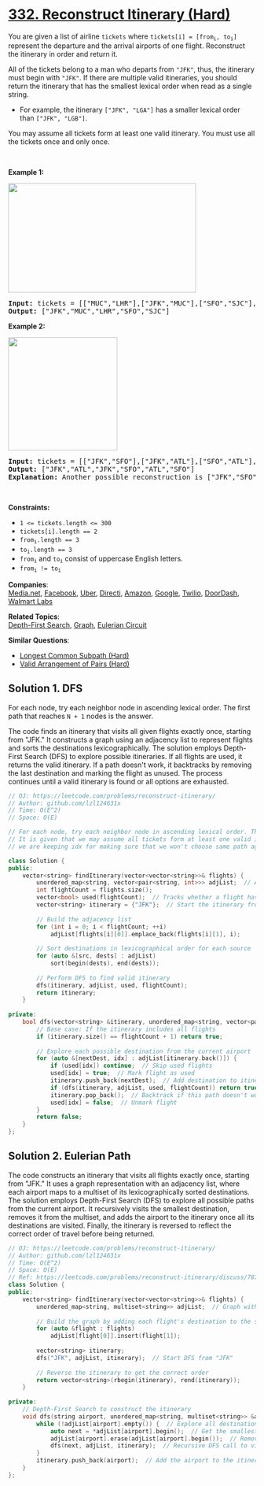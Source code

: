 # [332. Reconstruct Itinerary (Hard)](https://leetcode.com/problems/reconstruct-itinerary/)

<p>You are given a list of airline <code>tickets</code> where <code>tickets[i] = [from<sub>i</sub>, to<sub>i</sub>]</code> represent the departure and the arrival airports of one flight. Reconstruct the itinerary in order and return it.</p>

<p>All of the tickets belong to a man who departs from <code>"JFK"</code>, thus, the itinerary must begin with <code>"JFK"</code>. If there are multiple valid itineraries, you should return the itinerary that has the smallest lexical order when read as a single string.</p>

<ul>
	<li>For example, the itinerary <code>["JFK", "LGA"]</code> has a smaller lexical order than <code>["JFK", "LGB"]</code>.</li>
</ul>

<p>You may assume all tickets form at least one valid itinerary. You must use all the tickets once and only once.</p>

<p>&nbsp;</p>
<p><strong>Example 1:</strong></p>
<img alt="" src="https://assets.leetcode.com/uploads/2021/03/14/itinerary1-graph.jpg" style="width: 382px; height: 222px;">
<pre><strong>Input:</strong> tickets = [["MUC","LHR"],["JFK","MUC"],["SFO","SJC"],["LHR","SFO"]]
<strong>Output:</strong> ["JFK","MUC","LHR","SFO","SJC"]
</pre>

<p><strong>Example 2:</strong></p>
<img alt="" src="https://assets.leetcode.com/uploads/2021/03/14/itinerary2-graph.jpg" style="width: 222px; height: 230px;">
<pre><strong>Input:</strong> tickets = [["JFK","SFO"],["JFK","ATL"],["SFO","ATL"],["ATL","JFK"],["ATL","SFO"]]
<strong>Output:</strong> ["JFK","ATL","JFK","SFO","ATL","SFO"]
<strong>Explanation:</strong> Another possible reconstruction is ["JFK","SFO","ATL","JFK","ATL","SFO"] but it is larger in lexical order.
</pre>

<p>&nbsp;</p>
<p><strong>Constraints:</strong></p>

<ul>
	<li><code>1 &lt;= tickets.length &lt;= 300</code></li>
	<li><code>tickets[i].length == 2</code></li>
	<li><code>from<sub>i</sub>.length == 3</code></li>
	<li><code>to<sub>i</sub>.length == 3</code></li>
	<li><code>from<sub>i</sub></code> and <code>to<sub>i</sub></code> consist of uppercase English letters.</li>
	<li><code>from<sub>i</sub> != to<sub>i</sub></code></li>
</ul>


**Companies**:  
[Media.net](https://leetcode.com/company/medianet), [Facebook](https://leetcode.com/company/facebook), [Uber](https://leetcode.com/company/uber), [Directi](https://leetcode.com/company/directi), [Amazon](https://leetcode.com/company/amazon), [Google](https://leetcode.com/company/google), [Twilio](https://leetcode.com/company/twilio), [DoorDash](https://leetcode.com/company/doordash), [Walmart Labs](https://leetcode.com/company/walmart-labs)

**Related Topics**:  
[Depth-First Search](https://leetcode.com/tag/depth-first-search/), [Graph](https://leetcode.com/tag/graph/), [Eulerian Circuit](https://leetcode.com/tag/eulerian-circuit/)

**Similar Questions**:
* [Longest Common Subpath (Hard)](https://leetcode.com/problems/longest-common-subpath/)
* [Valid Arrangement of Pairs (Hard)](https://leetcode.com/problems/valid-arrangement-of-pairs/)

## Solution 1. DFS

For each node, try each neighbor node in ascending lexical order. The first path that reaches `N + 1` nodes is the answer.

The code finds an itinerary that visits all given flights exactly once, starting from "JFK." It constructs a 
graph using an adjacency list to represent flights and sorts the destinations lexicographically. The solution 
employs Depth-First Search (DFS) to explore possible itineraries. If all flights are used, it returns the valid 
itinerary. If a path doesn't work, it backtracks by removing the last destination and marking the flight as 
unused. The process continues until a valid itinerary is found or all options are exhausted.

```cpp
// OJ: https://leetcode.com/problems/reconstruct-itinerary/
// Author: github.com/lzl124631x
// Time: O(E^2)
// Space: O(E)

// For each node, try each neighbor node in ascending lexical order. The first path that reaches N + 1 nodes is the answer.
// It is given that we may assume all tickets form at least one valid itinerary. You must use all the tickets once and only once.
// we are keeping idx for making sure that we won't choose same path again, not the dest

class Solution {
public:
    vector<string> findItinerary(vector<vector<string>>& flights) {
        unordered_map<string, vector<pair<string, int>>> adjList;  // Adjacency list for graph representation
        int flightCount = flights.size();
        vector<bool> used(flightCount);  // Tracks whether a flight has been used in the itinerary
        vector<string> itinerary = {"JFK"};  // Start the itinerary from "JFK"
        
        // Build the adjacency list
        for (int i = 0; i < flightCount; ++i) 
            adjList[flights[i][0]].emplace_back(flights[i][1], i);
        
        // Sort destinations in lexicographical order for each source
        for (auto &[src, dests] : adjList) 
            sort(begin(dests), end(dests));
        
        // Perform DFS to find valid itinerary
        dfs(itinerary, adjList, used, flightCount);
        return itinerary;
    }
    
private:
    bool dfs(vector<string> &itinerary, unordered_map<string, vector<pair<string, int>>> &adjList, vector<bool> &used, int flightCount) {
        // Base case: If the itinerary includes all flights
        if (itinerary.size() == flightCount + 1) return true;
        
        // Explore each possible destination from the current airport
        for (auto &[nextDest, idx] : adjList[itinerary.back()]) {
            if (used[idx]) continue;  // Skip used flights
            used[idx] = true;  // Mark flight as used
            itinerary.push_back(nextDest);  // Add destination to itinerary
            if (dfs(itinerary, adjList, used, flightCount)) return true;  // Recursive DFS call
            itinerary.pop_back();  // Backtrack if this path doesn't work
            used[idx] = false;  // Unmark flight
        }
        return false;
    }
};
```

## Solution 2. Eulerian Path

The code constructs an itinerary that visits all flights exactly once, starting from "JFK." It uses a graph representation
with an adjacency list, where each airport maps to a multiset of its lexicographically sorted destinations. 
The solution employs Depth-First Search (DFS) to explore all possible paths from the current airport. It recursively 
visits the smallest destination, removes it from the multiset, and adds the airport to the itinerary once all its 
destinations are visited. Finally, the itinerary is reversed to reflect the correct order of travel before being returned.

```cpp
// OJ: https://leetcode.com/problems/reconstruct-itinerary/
// Author: github.com/lzl124631x
// Time: O(E^2)
// Space: O(E)
// Ref: https://leetcode.com/problems/reconstruct-itinerary/discuss/78768/Short-Ruby-Python-Java-C%2B%2B
class Solution {
public:
    vector<string> findItinerary(vector<vector<string>>& flights) {
        unordered_map<string, multiset<string>> adjList;  // Graph with multiple destinations sorted lexicographically
        
        // Build the graph by adding each flight's destination to the source's multiset
        for (auto &flight : flights) 
            adjList[flight[0]].insert(flight[1]);
        
        vector<string> itinerary;
        dfs("JFK", adjList, itinerary);  // Start DFS from "JFK"
        
        // Reverse the itinerary to get the correct order
        return vector<string>(rbegin(itinerary), rend(itinerary));
    }
    
private:
    // Depth-First Search to construct the itinerary
    void dfs(string airport, unordered_map<string, multiset<string>> &adjList, vector<string> &itinerary) {
        while (!adjList[airport].empty()) {  // Explore all destinations from the current airport
            auto next = *adjList[airport].begin();  // Get the smallest lexicographical destination
            adjList[airport].erase(adjList[airport].begin());  // Remove it from the set
            dfs(next, adjList, itinerary);  // Recursive DFS call to visit the next destination
        }
        itinerary.push_back(airport);  // Add the airport to the itinerary when all destinations are visited
    }
};

```
